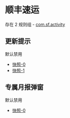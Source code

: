 # 顺丰速运

存在 2 规则组 - [com.sf.activity](/src/apps/com.sf.activity.ts)

## 更新提示

默认禁用

- [快照-0](https://i.gkd.li/import/12642445)
- [快照-1](https://i.gkd.li/import/13291144)

## 专属月报弹窗

默认禁用

- [快照-0](https://i.gkd.li/import/12642441)
